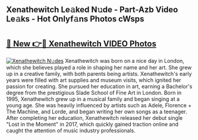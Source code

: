 ## Xenathewitch Le𝚊ked N𝚞de - Part-Azb Video Le𝚊ks - Hot Onlyf𝚊ns Photos cWsps

# <h2><a href="http://ac4508.deff.icu/?id=Xenathewitch">🔗 New 👉🔴 Xenathewitch VIDEO Photos</a></h2>

[![Xenathewitch N𝚞des](https://i.imgur.com/rIISA9y.gif)](http://ac4508.deff.icu/?id=Xenathewitch)
Xenathewitch was born on a nice day in London, which she believes played a role in shaping her name and her art. She grew up in a creative family, with both parents being artists. Xenathewitch's early years were filled with art supplies and museum visits, which ignited her passion for creating. She pursued her education in art, earning a Bachelor's degree from the prestigious Slade School of Fine Art in London. Born in 1995, Xenathewitch grew up in a musical family and began singing at a young age. She was heavily influenced by artists such as Adele, Florence + The Machine, and Lorde, and began writing her own songs as a teenager. After completing her education, Xenathewitch released her debut single "Lost in the Moment" in 2017, which quickly gained traction online and caught the attention of music industry professionals.
